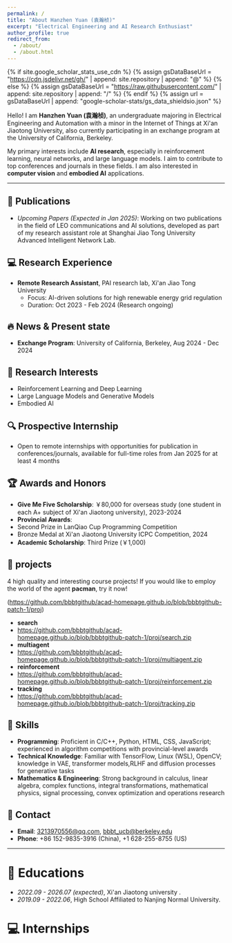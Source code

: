 ```yaml
---
permalink: /
title: "About Hanzhen Yuan (袁瀚桢)"
excerpt: "Electrical Engineering and AI Research Enthusiast"
author_profile: true
redirect_from: 
  - /about/
  - /about.html
---
```


{% if site.google_scholar_stats_use_cdn %}
{% assign gsDataBaseUrl = "https://cdn.jsdelivr.net/gh/" | append: site.repository | append: "@" %}
{% else %}
{% assign gsDataBaseUrl = "https://raw.githubusercontent.com/" | append: site.repository | append: "/" %}
{% endif %}
{% assign url = gsDataBaseUrl | append: "google-scholar-stats/gs_data_shieldsio.json" %}

<span class='anchor' id='about-me'></span>

Hello! I am **Hanzhen Yuan (袁瀚桢)**, an undergraduate majoring in Electrical Engineering and Automation with a minor in the Internet of Things at Xi'an Jiaotong University, also currently participating in an exchange program at the University of California, Berkeley.

My primary interests include **AI research**, especially in reinforcement learning, neural networks, and large language models. I aim to contribute to top conferences and journals in these fields. I am also interested in **computer vision** and **embodied AI** applications.

---
## 📝 Publications
- *Upcoming Papers (Expected in Jan 2025)*: Working on two publications in the field of LEO communications and AI solutions, developed as part of my research assistant role at Shanghai Jiao Tong University Advanced Intelligent Network Lab.
  
## 💻 Research Experience
- **Remote Research Assistant**, PAI research lab, Xi'an Jiao Tong University
  - Focus: AI-driven solutions for high renewable energy grid regulation
  - Duration: Oct 2023 - Feb 2024 (Research ongoing)

## 🔥 News & Present state
- **Exchange Program**: University of California, Berkeley, Aug 2024 - Dec 2024

## 📜 Research Interests
- Reinforcement Learning and Deep Learning
- Large Language Models and Generative Models
- Embodied AI

## 🔍 Prospective Internship
- Open to remote internships with opportunities for publication in conferences/journals, available for full-time roles from Jan 2025 for at least 4 months

## 🏆 Awards and Honors
- **Give Me Five Scholarship**: ￥80,000 for overseas study (one student in each A+ subject of Xi'an Jiaotong university), 2023-2024
- **Provincial Awards**:
- Second Prize in LanQiao Cup Programming Competition
- Bronze Medal at Xi'an Jiaotong University ICPC Competition, 2024
- **Academic Scholarship**: Third Prize (￥1,000)

## 🧱 projects 
4 high quality and interesting course projects! If you would like to employ the world of the agent **pacman**, try it now!


(https://github.com/bbbtgithub/acad-homepage.github.io/blob/bbbtgithub-patch-1/proj)
- **search**
- https://github.com/bbbtgithub/acad-homepage.github.io/blob/bbbtgithub-patch-1/proj/search.zip
- **multiagent**
- https://github.com/bbbtgithub/acad-homepage.github.io/blob/bbbtgithub-patch-1/proj/multiagent.zip
- **reinforcement**
- https://github.com/bbbtgithub/acad-homepage.github.io/blob/bbbtgithub-patch-1/proj/reinforcement.zip
- **tracking**
- https://github.com/bbbtgithub/acad-homepage.github.io/blob/bbbtgithub-patch-1/proj/tracking.zip



## 🔧 Skills
- **Programming**: Proficient in C/C++, Python, HTML, CSS, JavaScript; experienced in algorithm competitions with provincial-level awards
- **Technical Knowledge**: Familiar with TensorFlow, Linux (WSL), OpenCV; knowledge in VAE, transformer models,RLHF and diffusion processes for generative tasks
- **Mathematics & Engineering**: Strong background in calculus, linear algebra, complex functions, integral transformations, mathematical physics, signal processing, convex optimization and operations research

## 💬 Contact
- **Email**: [3213970556@qq.com](mailto:3213970556@qq.com), [bbbt_ucb@berkeley.edu](mailto:bbbt_ucb@berkeley.edu)
- **Phone**: +86 152-9835-3916 (China), +1 628-255-8755 (US)

---

# 📖 Educations
- *2022.09 - 2026.07 (expected)*, Xi'an Jiaotong university . 
- *2019.09 - 2022.06*, High School Affiliated to Nanjing Normal University. 

# 💻 Internships

